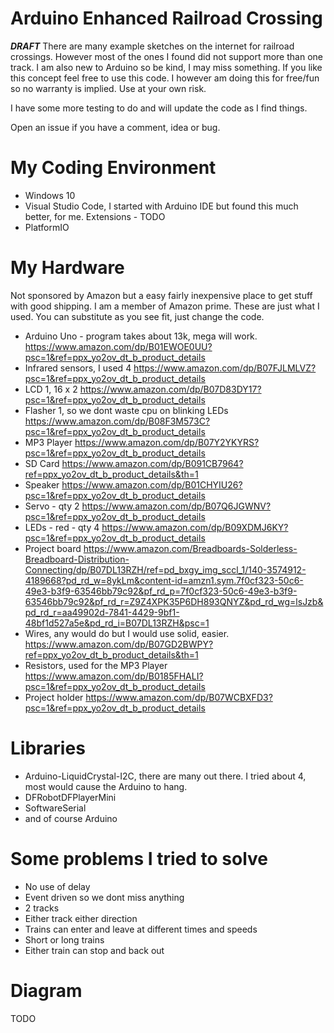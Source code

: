 # Arduino Enhanced Railroad Crossing #
***DRAFT***
There are many example sketches on the internet for railroad crossings. However most of the ones I found did not support more than one track. I am also new to Arduino so be kind, I may miss something. If you like this concept feel free to use this code. I however am doing this for free/fun so no warranty is implied. Use at your own risk.

I have some more testing to do and will update the code as I find things.

Open an issue if you have a comment, idea or bug.

# My Coding Environment #
- Windows 10
- Visual Studio Code, I started with Arduino IDE but found this much better, for me.
    Extensions - TODO
- PlatformIO

# My Hardware #
Not sponsored by Amazon but a easy fairly inexpensive place to get stuff with good shipping. I am a member of Amazon prime.
These are just what I used. You can substitute as you see fit, just change the code.
- Arduino Uno - program takes about 13k, mega will work.
    https://www.amazon.com/dp/B01EWOE0UU?psc=1&ref=ppx_yo2ov_dt_b_product_details
- Infrared sensors, I used 4
    https://www.amazon.com/dp/B07FJLMLVZ?psc=1&ref=ppx_yo2ov_dt_b_product_details
- LCD 1, 16 x 2
    https://www.amazon.com/dp/B07D83DY17?psc=1&ref=ppx_yo2ov_dt_b_product_details
- Flasher 1, so we dont waste cpu on blinking LEDs
    https://www.amazon.com/dp/B08F3M573C?psc=1&ref=ppx_yo2ov_dt_b_product_details
- MP3 Player
    https://www.amazon.com/dp/B07Y2YKYRS?psc=1&ref=ppx_yo2ov_dt_b_product_details
- SD Card
    https://www.amazon.com/dp/B091CB7964?ref=ppx_yo2ov_dt_b_product_details&th=1
- Speaker
    https://www.amazon.com/dp/B01CHYIU26?psc=1&ref=ppx_yo2ov_dt_b_product_details
- Servo - qty 2
    https://www.amazon.com/dp/B07Q6JGWNV?psc=1&ref=ppx_yo2ov_dt_b_product_details
- LEDs - red - qty 4
    https://www.amazon.com/dp/B09XDMJ6KY?psc=1&ref=ppx_yo2ov_dt_b_product_details
- Project board
    https://www.amazon.com/Breadboards-Solderless-Breadboard-Distribution-Connecting/dp/B07DL13RZH/ref=pd_bxgy_img_sccl_1/140-3574912-4189668?pd_rd_w=8ykLm&content-id=amzn1.sym.7f0cf323-50c6-49e3-b3f9-63546bb79c92&pf_rd_p=7f0cf323-50c6-49e3-b3f9-63546bb79c92&pf_rd_r=Z9Z4XPK35P6DH893QNYZ&pd_rd_wg=lsJzb&pd_rd_r=aa49902d-7841-4429-9bf1-48bf1d527a5e&pd_rd_i=B07DL13RZH&psc=1
- Wires, any would do but I would use solid, easier.
    https://www.amazon.com/dp/B07GD2BWPY?ref=ppx_yo2ov_dt_b_product_details&th=1
- Resistors, used for the MP3 Player
    https://www.amazon.com/dp/B0185FHALI?psc=1&ref=ppx_yo2ov_dt_b_product_details
- Project holder
    https://www.amazon.com/dp/B07WCBXFD3?psc=1&ref=ppx_yo2ov_dt_b_product_details

# Libraries #
- Arduino-LiquidCrystal-I2C, there are many out there. I tried about 4, most would cause the Arduino to hang.
- DFRobotDFPlayerMini
- SoftwareSerial
- and of course Arduino

# Some problems I tried to solve #
- No use of delay
- Event driven so we dont miss anything
- 2 tracks
- Either track either direction
- Trains can enter and leave at different times and speeds
- Short or long trains
- Either train can stop and back out

# Diagram #
TODO
